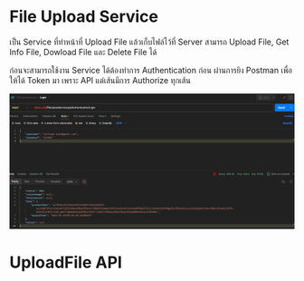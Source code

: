 # File Upload Service
<p> เป็น Service ที่ทำหน้าที่ Upload File แล้วเก็บไฟล์ไว้ที่ Server สามารถ Upload File, Get Info File, Dowload File และ Delete File ได้ </p>
<p> ก่อนจะสามารถใช้งาน Service ได้ต้องทำการ Authentication ก่อน ผ่านการยิง Postman เพื่อให้ได้ Token มา เพราะ API แต่เส้นมีการ Authorize ทุกเส้น </p>

![](/Pic/1.PNG)

# UploadFile API

